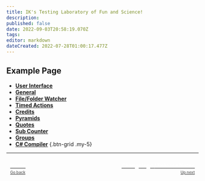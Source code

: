 ```yaml
---
title: IK's Testing Laboratory of Fun and Science!
description: 
published: false
date: 2022-09-03T20:58:19.070Z
tags: 
editor: markdown
dateCreated: 2022-07-28T01:00:17.477Z
---
```


## Example Page

- [<i class="mdi mdi-application primary--text"></i>**User Interface**](/en/Settings/User-Interface)
- [<i class="mdi mdi-format-align-center primary--text"></i>**General**](/en/Settings/General)
- [<i class="mdi mdi-file-code primary--text"></i>**File/Folder Watcher**](/en/Settings/File-Folder-Watcher) 
- [<i class="mdi mdi-timelapse primary--text"></i>**Timed Actions**](/en/Settings/Timed-Actions) 
- [<i class="mdi mdi-credit-card primary--text"></i>**Credits**](/en/Settings/Credits) 
- [<i class="mdi mdi-triangle-outline primary--text"></i>**Pyramids**](/en/Settings/Pyramids) 
- [<i class="mdi mdi-format-quote-open primary--text"></i>**Quotes**](/en/Settings/Quotes) 
- [<i class="mdi mdi-counter primary--text"></i>**Sub Counter**](/en/Settings/Sub-Counter) 
- [<i class="mdi mdi-folder primary--text"></i>**Groups**](/en/Settings/Groups) 
- [<i class="mdi mdi-language-csharp primary--text"></i>**C# Compiler**](/en/Settings/CSharp-Compiler)
{.btn-grid .my-5}

---
<!DOCTYPE html>

<div id="footer-grid" style="display: grid; grid-template-columns: 1fr 1fr; grid-gap: 20px;"><a href="/en/Home" id="footer-grid-border" onMouseOver="border='1px solid #02b1f3'" onMouseOut="border='1px solid #333333'" style="border-radius: 8px; width: 100%; display: flex;"><div id="footer-grid-border-spacing" style="margin: 10px;"><div id="footer-grid-1"><div id="footer-grid-upper" style="color: #ffffff; font-weight: 700;">Home</div><div id="footer-grid-bottom" style="font-size: 10px; margin-top: 3px; color: #6e6e6e; font-weight: 600;">Go back</div></div></div></a><a href="/en/Changelogs" id="footer-grid-border" onMouseOver="border='1px solid #02b1f3'" onMouseOut="border='1px solid #333333'" style="border-radius: 8px; width: 100%; transition: color .25s; transition-property: color; transition-duration: 0.25s; transition-timing-function: ease; transition-delay: 0s;"><div id="footer-grid-border-spacing" style="margin: 10px;"><div id="footer-grid-2" style=""><div id="footer-grid-upper" style="text-align: right; color: #ffffff; font-weight: 700;">Changelogs / Release Notes</div><div id="footer-grid-bottom" style="font-size: 10px; margin-top: 3px; text-align: right; position: right; color: #6e6e6e; font-weight: 600;">Up next</div></div></div></a></div>